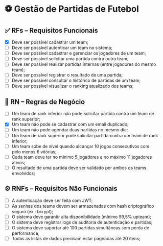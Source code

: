 # ⚽ Gestão de Partidas de Futebol 

## ✅ RFs – Requisitos Funcionais

 - [x] Deve ser possível cadastrar um team;
 - [ ] Deve ser possível autenticar um team no sistema;
 - [ ] Deve ser possível cadastrar e gerenciar os jogadores de um team;
 - [ ] Deve ser possível solicitar uma partida contra outro team;
 - [ ] Deve ser possível realizar partidas internas (entre jogadores do mesmo team);
 - [ ] Deve ser possível registrar o resultado de uma partida;
 - [ ] Deve ser possível consultar o histórico de partidas de um team;
 - [ ] Deve ser possível visualizar o ranking atualizado dos teams;

## 📌 RN – Regras de Negócio

 - [ ] Um team de rank inferior não pode solicitar partida contra um team de rank superior;
 - [x] Um team não pode se cadastrar com um email duplicado;
 - [ ] Um team não pode agendar duas partidas no mesmo dia;
 - [ ] Um team de rank superior pode solicitar partida contra um team de rank inferior;
 - [ ] Um team sobe de nível quando alcançar 10 jogos consecutivos com pelo menos 6 vitórias;
 - [ ] Cada team deve ter no mínimo 5 jogadores e no máximo 11 jogadores ativos;
 - [ ] O resultado de uma partida deve ser validado por ambos os teams envolvidos;

## ⚙️ RNFs – Requisitos Não Funcionais

 - [ ] A autenticação deve ser feita com JWT;
 - [ ] As senhas dos teams devem ser armazenadas com hash criptográfico seguro (ex.: bcrypt);
 - [ ] O sistema deve garantir alta disponibilidade (mínimo 99,5% upteam);
 - [ ] O sistema deve registrar logs de auditoria de autenticação e partidas;
 - [ ] O sistema deve suportar até 100 partidas simultâneas sem perda de performance;
 - [ ] Todas as listas de dados precisam estar pagnadas até 20 itens;
